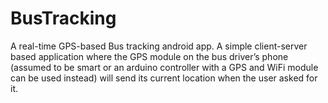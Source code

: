 # BusTracking
A real-time GPS-based Bus tracking android app. A simple client-server based application where the GPS module on the bus driver’s phone (assumed to be smart or an arduino controller with a GPS and WiFi module can be used instead) will send its current location when the user asked for it.
